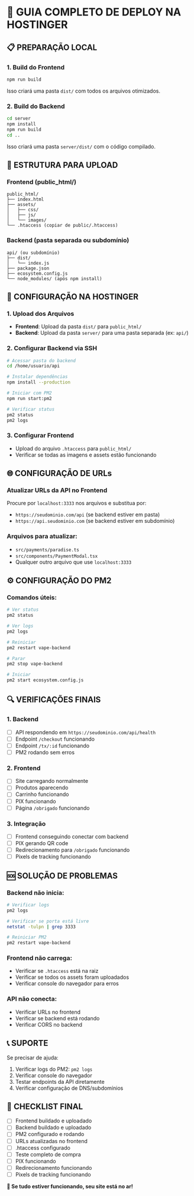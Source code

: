 # 🚀 GUIA COMPLETO DE DEPLOY NA HOSTINGER

## 📋 PREPARAÇÃO LOCAL

### 1. Build do Frontend
```bash
npm run build
```
Isso criará uma pasta `dist/` com todos os arquivos otimizados.

### 2. Build do Backend
```bash
cd server
npm install
npm run build
cd ..
```
Isso criará uma pasta `server/dist/` com o código compilado.

## 📁 ESTRUTURA PARA UPLOAD

### Frontend (public_html/)
```
public_html/
├── index.html
├── assets/
│   ├── css/
│   ├── js/
│   └── images/
└── .htaccess (copiar de public/.htaccess)
```

### Backend (pasta separada ou subdomínio)
```
api/ (ou subdomínio)
├── dist/
│   └── index.js
├── package.json
├── ecosystem.config.js
└── node_modules/ (após npm install)
```

## 🔧 CONFIGURAÇÃO NA HOSTINGER

### 1. Upload dos Arquivos
- **Frontend**: Upload da pasta `dist/` para `public_html/`
- **Backend**: Upload da pasta `server/` para uma pasta separada (ex: `api/`)

### 2. Configurar Backend via SSH
```bash
# Acessar pasta do backend
cd /home/usuario/api

# Instalar dependências
npm install --production

# Iniciar com PM2
npm run start:pm2

# Verificar status
pm2 status
pm2 logs
```

### 3. Configurar Frontend
- Upload do arquivo `.htaccess` para `public_html/`
- Verificar se todas as imagens e assets estão funcionando

## 🌐 CONFIGURAÇÃO DE URLs

### Atualizar URLs da API no Frontend
Procure por `localhost:3333` nos arquivos e substitua por:
- `https://seudominio.com/api` (se backend estiver em pasta)
- `https://api.seudominio.com` (se backend estiver em subdomínio)

### Arquivos para atualizar:
- `src/payments/paradise.ts`
- `src/components/PaymentModal.tsx`
- Qualquer outro arquivo que use `localhost:3333`

## ⚙️ CONFIGURAÇÃO DO PM2

### Comandos úteis:
```bash
# Ver status
pm2 status

# Ver logs
pm2 logs

# Reiniciar
pm2 restart vape-backend

# Parar
pm2 stop vape-backend

# Iniciar
pm2 start ecosystem.config.js
```

## 🔍 VERIFICAÇÕES FINAIS

### 1. Backend
- [ ] API respondendo em `https://seudominio.com/api/health`
- [ ] Endpoint `/checkout` funcionando
- [ ] Endpoint `/tx/:id` funcionando
- [ ] PM2 rodando sem erros

### 2. Frontend
- [ ] Site carregando normalmente
- [ ] Produtos aparecendo
- [ ] Carrinho funcionando
- [ ] PIX funcionando
- [ ] Página `/obrigado` funcionando

### 3. Integração
- [ ] Frontend conseguindo conectar com backend
- [ ] PIX gerando QR code
- [ ] Redirecionamento para `/obrigado` funcionando
- [ ] Pixels de tracking funcionando

## 🆘 SOLUÇÃO DE PROBLEMAS

### Backend não inicia:
```bash
# Verificar logs
pm2 logs

# Verificar se porta está livre
netstat -tulpn | grep 3333

# Reiniciar PM2
pm2 restart vape-backend
```

### Frontend não carrega:
- Verificar se `.htaccess` está na raiz
- Verificar se todos os assets foram uploadados
- Verificar console do navegador para erros

### API não conecta:
- Verificar URLs no frontend
- Verificar se backend está rodando
- Verificar CORS no backend

## 📞 SUPORTE

Se precisar de ajuda:
1. Verificar logs do PM2: `pm2 logs`
2. Verificar console do navegador
3. Testar endpoints da API diretamente
4. Verificar configuração de DNS/subdomínios

## 🎯 CHECKLIST FINAL

- [ ] Frontend buildado e uploadado
- [ ] Backend buildado e uploadado
- [ ] PM2 configurado e rodando
- [ ] URLs atualizadas no frontend
- [ ] .htaccess configurado
- [ ] Teste completo de compra
- [ ] PIX funcionando
- [ ] Redirecionamento funcionando
- [ ] Pixels de tracking funcionando

**🎉 Se tudo estiver funcionando, seu site está no ar!**
